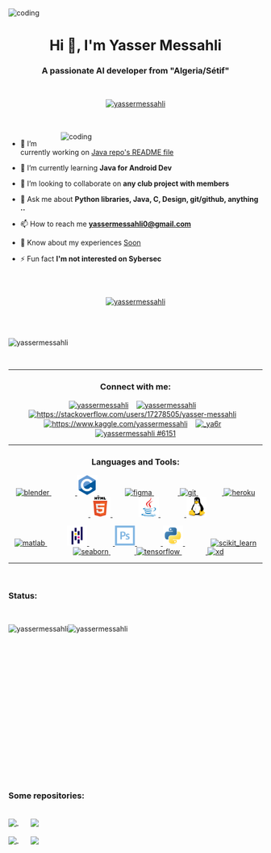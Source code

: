 <img align="center" alt="coding" width="1000" height="150" src="https://cdn.dribbble.com/users/44708/screenshots/2694410/code.gif">

<h1 align="center">Hi 👋, I'm Yasser Messahli</h1>
<h3 align="center">A passionate AI developer from "Algeria/Sétif"</h3>
<br>

<p align="center"> <a href="https://twitter.com/yassermessahli" target="blank"><img src="https://img.shields.io/twitter/follow/yassermessahli?logo=twitter&style=for-the-badge" alt="yassermessahli" /></a> </p>
<br>
<br>

<img align="right" alt="coding" width="400" src="https://i.pinimg.com/originals/e4/26/70/e426702edf874b181aced1e2fa5c6cde.gif">


- 🔭 I’m currently working on [Java repo's README file](https://github.com/yassermessahli/Comming-soon-Java-PL-)

- 🌱 I’m currently learning **Java for Android Dev**

- 👯 I’m looking to collaborate on **any club project with members**

- 💬 Ask me about **Python libraries, Java, C, Design, git/github, anything ..**

- 📫 How to reach me **yassermessahli0@gmail.com**

- 📄 Know about my experiences [Soon](Soon)

- ⚡ Fun fact **I'm not interested on Sybersec**

<br>
<br>


<p align="center"> <a href="https://github.com/ryo-ma/github-profile-trophy"><img src="https://github-profile-trophy.vercel.app/?username=yassermessahli" alt="yassermessahli" /></a> </p>

<br>
<br>

<p><img align="center" src="https://github-readme-stats.vercel.app/api/top-langs?username=yassermessahli&show_icons=true&locale=en&layout=compact&hide_border=true&theme=tokyonight&border_radius=50&card_width=1000&bg_color=DEG,17202A,212F3C&title_color=48C9B0" alt="yassermessahli" /></p>

<br>
<hr>
<h3 align="center">Connect with me:</h3>
<p align="center">
<a href="https://twitter.com/yassermessahli" target="blank"><img align="center" src="https://raw.githubusercontent.com/rahuldkjain/github-profile-readme-generator/master/src/images/icons/Social/twitter.svg" alt="yassermessahli" height="30" width="40" /></a>
&nbsp;&nbsp;&nbsp;<a href="https://linkedin.com/in/yassermessahli" target="blank"><img align="center" src="https://raw.githubusercontent.com/rahuldkjain/github-profile-readme-generator/master/src/images/icons/Social/linked-in-alt.svg" alt="yassermessahli" height="30" width="40" /></a>&nbsp;&nbsp;&nbsp;
<a href="https://stackoverflow.com/users/https://stackoverflow.com/users/17278505/yasser-messahli" target="blank"><img align="center" src="https://raw.githubusercontent.com/rahuldkjain/github-profile-readme-generator/master/src/images/icons/Social/stack-overflow.svg" alt="https://stackoverflow.com/users/17278505/yasser-messahli" height="30" width="40" /></a>&nbsp;&nbsp;&nbsp;
<a href="https://kaggle.com/https://www.kaggle.com/yassermessahli" target="blank"><img align="center" src="https://raw.githubusercontent.com/rahuldkjain/github-profile-readme-generator/master/src/images/icons/Social/kaggle.svg" alt="https://www.kaggle.com/yassermessahli" height="30" width="40" /></a>&nbsp;&nbsp;&nbsp;
<a href="https://instagram.com/_ya6r" target="blank"><img align="center" src="https://raw.githubusercontent.com/rahuldkjain/github-profile-readme-generator/master/src/images/icons/Social/instagram.svg" alt="_ya6r" height="30" width="40" /></a>&nbsp;&nbsp;&nbsp;
<a href="https://discord.gg/yassermessahli #6151" target="blank"><img align="center" src="https://raw.githubusercontent.com/rahuldkjain/github-profile-readme-generator/master/src/images/icons/Social/discord.svg" alt="yassermessahli #6151" height="30" width="40" /></a>
</p>
<hr>

<p align="center">
<h3 align="center">Languages and Tools:</h3>
<p align="center"> <a href="https://www.blender.org/" target="_blank" rel="noreferrer"> <img src="https://download.blender.org/branding/community/blender_community_badge_white.svg" alt="blender" width="40" height="40"/> </a> &nbsp;&nbsp;&nbsp;&nbsp;&nbsp;&nbsp;&nbsp;&nbsp;&nbsp;&nbsp;&nbsp;&nbsp;<a href="https://www.cprogramming.com/" target="_blank" rel="noreferrer"> <img src="https://raw.githubusercontent.com/devicons/devicon/master/icons/c/c-original.svg" alt="c" width="40" height="40"/> </a>&nbsp;&nbsp;&nbsp;&nbsp;&nbsp;&nbsp;&nbsp;&nbsp;&nbsp;&nbsp;&nbsp;&nbsp; <a href="https://www.figma.com/" target="_blank" rel="noreferrer"> <img src="https://www.vectorlogo.zone/logos/figma/figma-icon.svg" alt="figma" width="40" height="40"/> </a> &nbsp;&nbsp;&nbsp;&nbsp;&nbsp;&nbsp;&nbsp;&nbsp;&nbsp;&nbsp;&nbsp;&nbsp;<a href="https://git-scm.com/" target="_blank" rel="noreferrer"> <img src="https://www.vectorlogo.zone/logos/git-scm/git-scm-icon.svg" alt="git" width="40" height="40"/> </a>  &nbsp;&nbsp;&nbsp;&nbsp;&nbsp;&nbsp;&nbsp;&nbsp;&nbsp;&nbsp;&nbsp;&nbsp;<a href="https://heroku.com" target="_blank" rel="noreferrer"> <img src="https://www.vectorlogo.zone/logos/heroku/heroku-icon.svg" alt="heroku" width="40" height="40"/> </a> &nbsp;&nbsp;&nbsp;&nbsp;&nbsp;&nbsp;&nbsp;&nbsp;&nbsp;&nbsp;&nbsp;&nbsp;<a href="https://www.w3.org/html/" target="_blank" rel="noreferrer"> <img src="https://raw.githubusercontent.com/devicons/devicon/master/icons/html5/html5-original-wordmark.svg" alt="html5" width="40" height="40"/> </a>&nbsp;&nbsp;&nbsp;&nbsp;&nbsp;&nbsp;&nbsp;&nbsp;&nbsp;&nbsp;&nbsp;&nbsp; <a href="https://www.java.com" target="_blank" rel="noreferrer"> <img src="https://raw.githubusercontent.com/devicons/devicon/master/icons/java/java-original.svg" alt="java" width="40" height="40"/> </a> &nbsp;&nbsp;&nbsp;&nbsp;&nbsp;&nbsp;&nbsp;&nbsp;&nbsp;&nbsp;&nbsp;&nbsp;<a href="https://www.linux.org/" target="_blank" rel="noreferrer"> <img src="https://raw.githubusercontent.com/devicons/devicon/master/icons/linux/linux-original.svg" alt="linux" width="40" height="40"/> </a> 
</p>

<p align="center">
<a href="https://www.mathworks.com/" target="_blank" rel="noreferrer"> <img src="https://upload.wikimedia.org/wikipedia/commons/2/21/Matlab_Logo.png" alt="matlab" width="40" height="40"/> </a>&nbsp;&nbsp;&nbsp;&nbsp;&nbsp;&nbsp;&nbsp;&nbsp;&nbsp; <a href="https://pandas.pydata.org/" target="_blank" rel="noreferrer"> <img 
src="https://raw.githubusercontent.com/devicons/devicon/2ae2a900d2f041da66e950e4d48052658d850630/icons/pandas/pandas-original.svg" alt="pandas" width="40" height="40"/> </a> &nbsp;&nbsp;&nbsp;&nbsp;&nbsp;&nbsp;&nbsp;&nbsp;&nbsp;&nbsp;&nbsp;&nbsp;<a href="https://www.photoshop.com/en" target="_blank" rel="noreferrer"> <img src="https://raw.githubusercontent.com/devicons/devicon/master/icons/photoshop/photoshop-line.svg" alt="photoshop" width="40" height="40"/> </a> &nbsp;&nbsp;&nbsp;&nbsp;&nbsp;&nbsp;&nbsp;&nbsp;&nbsp;&nbsp;&nbsp;&nbsp;<a href="https://www.python.org" target="_blank" rel="noreferrer"> <img src="https://raw.githubusercontent.com/devicons/devicon/master/icons/python/python-original.svg" alt="python" width="40" height="40"/> </a> &nbsp;&nbsp;&nbsp;&nbsp;&nbsp;&nbsp;&nbsp;&nbsp;&nbsp;&nbsp;&nbsp;&nbsp; <a href="https://scikit-learn.org/" target="_blank" rel="noreferrer"> <img src="https://upload.wikimedia.org/wikipedia/commons/0/05/Scikit_learn_logo_small.svg" alt="scikit_learn" width="40" height="40"/> </a>&nbsp;&nbsp;&nbsp;&nbsp;&nbsp;&nbsp;&nbsp;&nbsp;&nbsp;&nbsp;&nbsp;&nbsp; <a href="https://seaborn.pydata.org/" target="_blank" rel="noreferrer"> <img src="https://seaborn.pydata.org/_images/logo-mark-lightbg.svg" alt="seaborn" width="40" height="40"/> </a> &nbsp;&nbsp;&nbsp;&nbsp;&nbsp;&nbsp;&nbsp;&nbsp;&nbsp;&nbsp;&nbsp;&nbsp;<a href="https://www.tensorflow.org" target="_blank" rel="noreferrer"> <img src="https://www.vectorlogo.zone/logos/tensorflow/tensorflow-icon.svg" alt="tensorflow" width="40" height="40"/> </a> &nbsp;&nbsp;&nbsp;&nbsp;&nbsp;&nbsp;&nbsp;&nbsp;&nbsp;&nbsp;&nbsp;&nbsp;<a href="https://www.adobe.com/products/xd.html" target="_blank" rel="noreferrer"> <img src="https://cdn.worldvectorlogo.com/logos/adobe-xd.svg" alt="xd" width="40" height="40"/> </a> 
</p>
<hr>
<br>


<h3>Status:</h3>
<br>

<p><img align="left" src="https://github-readme-stats.vercel.app/api?username=yassermessahli&show_icons=true&locale=en&theme=tokyonight&border_radius=35&card_width=150&bg_color=DEG,21132E,41213C&border_color=1C5258" alt="yassermessahli" /></p>

<p><img align="left" src="https://github-readme-streak-stats.herokuapp.com/?user=yassermessahli&theme=tokyonight&border_radius=35&card_width=150&bg_color=DEG,21132E,41213C&border_color=1C5258" alt="yassermessahli" /></p>







<br><br><br><br><br><br><br><br><br><br>
<br><br><br><br><br><br><br><br>
<h3 align="left">Some repositories: </h3>

<br>

<a href="https://github.com/yassermessahli/Comming-soon-Java-PL-">
  <img align="center" src="https://github-readme-stats.vercel.app/api/pin/?username=yassermessahli&repo=Comming-soon-Java-PL-&theme=prussian&bg_color=DEG,18626C,0F4046&border_color=20A9BB" />
</a>&nbsp;&nbsp;&nbsp;&nbsp;&nbsp;
<a href="https://github.com/yassermessahli/ChatBot-With-Discord.py">
  <img align="center" src="https://github-readme-stats.vercel.app/api/pin/?username=yassermessahli&repo=ChatBot-With-Discord.py&theme=prussian&bg_color=DEG,0F4046,18626C&border_color=20A9BB" />
</a>

<br>
<br>


<a href="https://github.com/yassermessahli/TFODCourse">
  <img align="center" src="https://github-readme-stats.vercel.app/api/pin/?username=yassermessahli&repo=TFODCourse&theme=prussian&bg_color=DEG,18626C,0F4046&border_color=20A9BB" />
</a>&nbsp;&nbsp;&nbsp;&nbsp;&nbsp;
<a href="https://github.com/yassermessahli/PyTorch">
  <img align="center" src="https://github-readme-stats.vercel.app/api/pin/?username=yassermessahli&repo=PyTorch&theme=prussian&bg_color=DEG,0F4046,18626C&border_color=20A9BB" />
</a>
